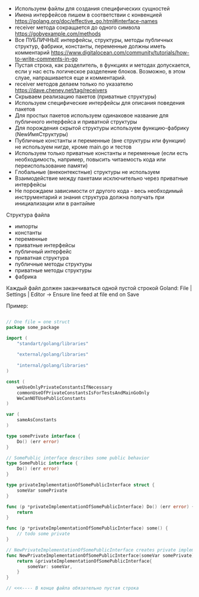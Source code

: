 - Используем файлы для создания специфических сущностей
- Имена интерфейсов пишем в соответствии с конвенцией https://golang.org/doc/effective_go.html#interface-names
- receiver метода сокращается до одного символа https://gobyexample.com/methods
- Все ПУБЛИЧНЫЕ интерфейсы, структуры, методы публичных структур, фабрики, константы, переменные должны иметь комментарий https://www.digitalocean.com/community/tutorials/how-to-write-comments-in-go
- Пустая строка, как разделитель, в функциях и методах допускается, если у нас есть логическое разделение блоков. Возможно, в этом слуае, напрашивается еще и комментарий.
- receiver методов делаем только по указателю https://dave.cheney.net/tag/receivers
- Скрываем реализацию пакетов (приватные структуры)
- Используем специфические интерфейсы для описания поведения пакетов
- Для простых пакетов используем одинаковое название для публичного интерфейса и приватной структуры
- Для порождения скрытой структуры используем функцию-фабрику (NewИмяСтруктуры)
- Публичные константы и переменные (вне структуры или функции) не используем нигде, кроме main.go и тестов
- Используем только приватные константы и переменные (если есть необходимость, например, повысить читаемость кода или переиспользование памяти)
- Глобальные (внеконтекстные) структуры не используем
- Взаимодействие между пакетами исключительно через приватные интерфейсы
- Не порождаем зависимости от другого кода - весь необходимый инструментарий и знания структура должна получать при инициализации или в рантайме

Структура файла
- импорты
- константы
- переменные
- приватные интерфейсы
- публичный интерфейс
- приватная структура
- публичные методы структуры
- приватные методы структуры
- фабрика

Каждый файл должен заканчиваться одной пустой строкой
Goland: File | Settings | Editor -> Ensure line feed at file end on Save

Пример:
```go

// One file = one struct
package some_package

import (
    "standart/golang/libraries"
    
    "external/golang/libraries"
    
    "internal/golang/libraries"
)

const (
    weUseOnlyPrivateConstantsIfNecessary
    commonUseOfPrivateConstantsIsForTestsAndMainGoOnly
    WeCanNOTUsePublicConstants
)

var (
    sameAsConstants
)

type somePrivate interface {
    Do() (err error)
}

// SomePublic interface describes some public behavior
type SomePublic interface {
    Do() (err error)
}

type privateImplementationOfSomePublicInterface struct {
    someVar somePrivate
}

func (p *privateImplementationOfSomePublicInterface) Do() (err error) {
    return
}

func (p *privateImplementationOfSomePublicInterface) some() {
    // todo some private
}

// NewPrivateImplementationOfSomePublicInterface creates private implementation of SomePublic interface
func NewPrivateImplementationOfSomePublicInterface(someVar somePrivate) SomePublic {
    return &privateImplementationOfSomePublicInterface{
        someVar: someVar,
    }
}

// <<<---- В конце файла обязательно пустая строка
```
